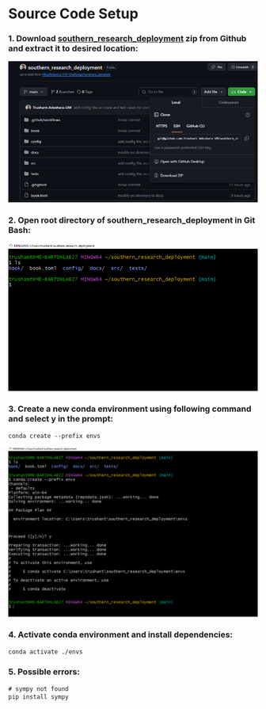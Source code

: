 # Source Code Setup

### 1. Download [southern_research_deployment](https://github.com/Trushant-Adeshara-UM/southern_research_deployment) zip from Github and extract it to desired location:
![](../assets/srcode_download.png)

### 2. Open root directory of southern_research_deployment in Git Bash:
![](../assets/srcode_git_bash.png)

### 3. Create a new conda environment using following command and select y in the prompt:
```
conda create --prefix envs
```
![](../assets/srcode_conda_env_create.png)

### 4. Activate conda environment and install dependencies:
```
conda activate ./envs
```

### 5. Possible errors:
```
# sympy not found
pip install sympy
```
